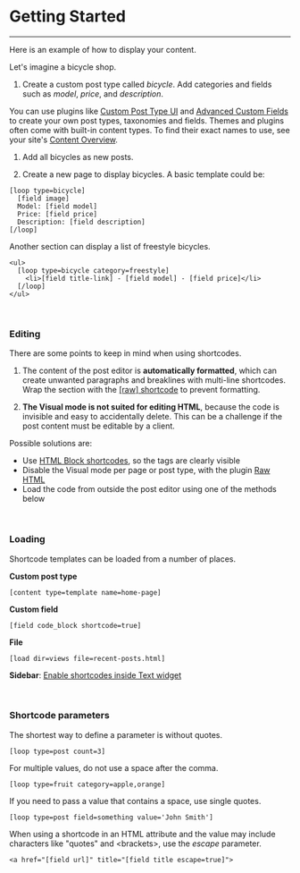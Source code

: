 
# Getting Started

---

Here is an example of how to display your content.

Let's imagine a bicycle shop.

1. Create a custom post type called *bicycle*. Add categories and fields such as *model*, *price*, and *description*.

  You can use plugins like [Custom Post Type UI](https://wordpress.org/plugins/custom-post-type-ui) and [Advanced Custom Fields](https://wordpress.org/plugins/advanced-custom-fields) to create your own post types, taxonomies and fields. Themes and plugins often come with built-in content types. To find their exact names to use, see your site's [Content Overview](index.php?page=content_overview).

1. Add all bicycles as new posts.

1. Create a new page to display bicycles. A basic template could be:

~~~
[loop type=bicycle]
  [field image]
  Model: [field model]
  Price: [field price]
  Description: [field description]
[/loop]
~~~

Another section can display a list of freestyle bicycles.

~~~
<ul>
  [loop type=bicycle category=freestyle]
    <li>[field title-link] - [field model] - [field price]</li>
  [/loop]
</ul>
~~~

&nbsp;

### Editing

There are some points to keep in mind when using shortcodes.

1. The content of the post editor is **automatically formatted**, which can create unwanted paragraphs and breaklines with multi-line shortcodes. Wrap the section with the [[raw] shortcode](options-general.php?page=ccs_reference&tab=raw) to prevent formatting.

1. **The Visual mode is not suited for editing HTML**, because the code is invisible and easy to accidentally delete. This can be a challenge if the post content must be editable by a client.

  Possible solutions are:

  - Use [HTML Block shortcodes](options-general.php?page=ccs_reference&tab=block), so the tags are clearly visible
  - Disable the Visual mode per page or post type, with the plugin [Raw HTML](http://wordpress.org/plugins/raw-html)
  - Load the code from outside the post editor using one of the methods below

&nbsp;

### Loading

Shortcode templates can be loaded from a number of places.

**Custom post type**

~~~
[content type=template name=home-page]
~~~

**Custom field**

~~~
[field code_block shortcode=true]
~~~

**File**

~~~
[load dir=views file=recent-posts.html]
~~~

**Sidebar**: [Enable shortcodes inside Text widget](options-general.php?page=ccs_reference&tab=settings)

&nbsp;

### Shortcode parameters

The shortest way to define a parameter is without quotes.

~~~
[loop type=post count=3]
~~~

For multiple values, do not use a space after the comma.

~~~
[loop type=fruit category=apple,orange]
~~~


If you need to pass a value that contains a space, use single quotes.

~~~
[loop type=post field=something value='John Smith']
~~~

When using a shortcode in an HTML attribute and the value may include characters like "quotes" and &lt;brackets&gt;, use the *escape* parameter.

~~~
<a href="[field url]" title="[field title escape=true]">
~~~
